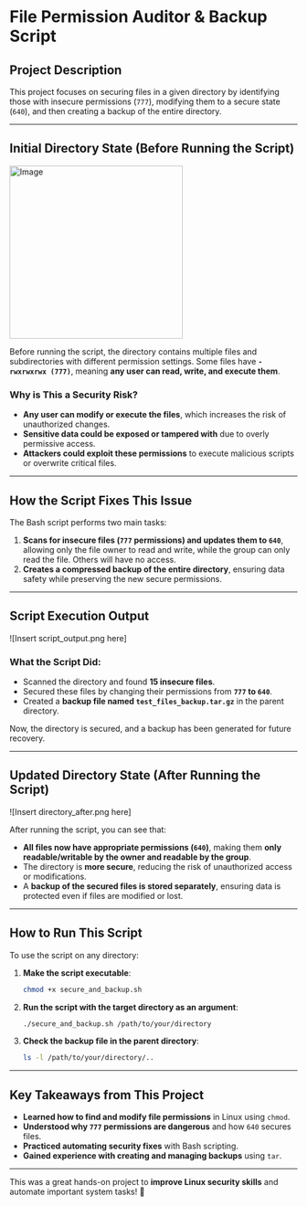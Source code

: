 # **File Permission Auditor & Backup Script**  

## **Project Description**  
This project focuses on securing files in a given directory by identifying those with insecure permissions (`777`), modifying them to a secure state (`640`), and then creating a backup of the entire directory.  

---

## **Initial Directory State (Before Running the Script)**  

<img width="303" alt="Image" src="https://github.com/user-attachments/assets/f6dadc44-830f-471c-ad75-305cf94cd3b9" />

Before running the script, the directory contains multiple files and subdirectories with different permission settings. Some files have **`-rwxrwxrwx (777)`**, meaning **any user can read, write, and execute them**.  

### **Why is This a Security Risk?**  
- **Any user can modify or execute the files**, which increases the risk of unauthorized changes.  
- **Sensitive data could be exposed or tampered with** due to overly permissive access.  
- **Attackers could exploit these permissions** to execute malicious scripts or overwrite critical files.  

---

## **How the Script Fixes This Issue**  
The Bash script performs two main tasks:  
1. **Scans for insecure files (`777` permissions) and updates them to `640`**, allowing only the file owner to read and write, while the group can only read the file. Others will have no access.  
2. **Creates a compressed backup of the entire directory**, ensuring data safety while preserving the new secure permissions.  

---

## **Script Execution Output**  

![Insert script_output.png here]  

### **What the Script Did:**  
- Scanned the directory and found **15 insecure files**.  
- Secured these files by changing their permissions from **`777` to `640`**.  
- Created a **backup file named `test_files_backup.tar.gz`** in the parent directory.  

Now, the directory is secured, and a backup has been generated for future recovery.  

---

## **Updated Directory State (After Running the Script)**  

![Insert directory_after.png here]  

After running the script, you can see that:  
- **All files now have appropriate permissions (`640`)**, making them **only readable/writable by the owner and readable by the group**.  
- The directory is **more secure**, reducing the risk of unauthorized access or modifications.  
- A **backup of the secured files is stored separately**, ensuring data is protected even if files are modified or lost.  

---

## **How to Run This Script**  
To use the script on any directory:  

1. **Make the script executable**:  
   ```bash
   chmod +x secure_and_backup.sh
   ```  
2. **Run the script with the target directory as an argument**:  
   ```bash
   ./secure_and_backup.sh /path/to/your/directory
   ```  
3. **Check the backup file in the parent directory**:  
   ```bash
   ls -l /path/to/your/directory/..
   ```

---

## **Key Takeaways from This Project**  
- **Learned how to find and modify file permissions** in Linux using `chmod`.  
- **Understood why `777` permissions are dangerous** and how `640` secures files.  
- **Practiced automating security fixes** with Bash scripting.  
- **Gained experience with creating and managing backups** using `tar`.  

---

This was a great hands-on project to **improve Linux security skills** and automate important system tasks! 🚀

